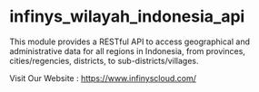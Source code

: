 # infinys_wilayah_indonesia_api
This module provides a RESTful API to access geographical and administrative data for all regions in Indonesia, from provinces, cities/regencies, districts, to sub-districts/villages.

Visit Our Website : https://www.infinyscloud.com/
